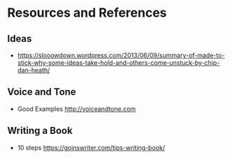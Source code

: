 # Resources and References

## Ideas
* https://slooowdown.wordpress.com/2013/06/09/summary-of-made-to-stick-why-some-ideas-take-hold-and-others-come-unstuck-by-chip-dan-heath/

## Voice and Tone
* Good Examples http://voiceandtone.com

## Writing a Book
* 10 steps https://goinswriter.com/tips-writing-book/
